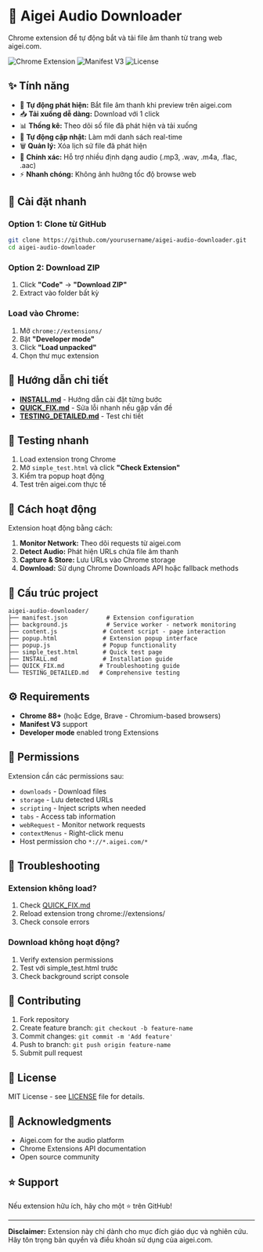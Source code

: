 # 🎵 Aigei Audio Downloader

Chrome extension để tự động bắt và tải file âm thanh từ trang web aigei.com.

![Chrome Extension](https://img.shields.io/badge/Chrome-Extension-green)
![Manifest V3](https://img.shields.io/badge/Manifest-V3-blue)
![License](https://img.shields.io/badge/License-MIT-yellow)

## ✨ Tính năng

- 🎵 **Tự động phát hiện:** Bắt file âm thanh khi preview trên aigei.com
- 📥 **Tải xuống dễ dàng:** Download với 1 click 
- 📊 **Thống kê:** Theo dõi số file đã phát hiện và tải xuống
- 🔄 **Tự động cập nhật:** Làm mới danh sách real-time
- 🗑️ **Quản lý:** Xóa lịch sử file đã phát hiện
- 🎯 **Chính xác:** Hỗ trợ nhiều định dạng audio (.mp3, .wav, .m4a, .flac, .aac)
- ⚡ **Nhanh chóng:** Không ảnh hưởng tốc độ browse web

## 🚀 Cài đặt nhanh

### Option 1: Clone từ GitHub
```bash
git clone https://github.com/yourusername/aigei-audio-downloader.git
cd aigei-audio-downloader
```

### Option 2: Download ZIP
1. Click **"Code"** → **"Download ZIP"** 
2. Extract vào folder bất kỳ

### Load vào Chrome:
1. Mở `chrome://extensions/`
2. Bật **"Developer mode"** 
3. Click **"Load unpacked"**
4. Chọn thư mục extension

## 📖 Hướng dẫn chi tiết

- **[INSTALL.md](INSTALL.md)** - Hướng dẫn cài đặt từng bước
- **[QUICK_FIX.md](QUICK_FIX.md)** - Sửa lỗi nhanh nếu gặp vấn đề
- **[TESTING_DETAILED.md](TESTING_DETAILED.md)** - Test chi tiết

## 🧪 Testing nhanh

1. Load extension trong Chrome
2. Mở `simple_test.html` và click **"Check Extension"**
3. Kiểm tra popup hoạt động
4. Test trên aigei.com thực tế

## 🎯 Cách hoạt động

Extension hoạt động bằng cách:

1. **Monitor Network:** Theo dõi requests từ aigei.com
2. **Detect Audio:** Phát hiện URLs chứa file âm thanh  
3. **Capture & Store:** Lưu URLs vào Chrome storage
4. **Download:** Sử dụng Chrome Downloads API hoặc fallback methods

## 📁 Cấu trúc project

```
aigei-audio-downloader/
├── manifest.json           # Extension configuration
├── background.js           # Service worker - network monitoring
├── content.js             # Content script - page interaction  
├── popup.html             # Extension popup interface
├── popup.js               # Popup functionality
├── simple_test.html       # Quick test page
├── INSTALL.md             # Installation guide
├── QUICK_FIX.md          # Troubleshooting guide
└── TESTING_DETAILED.md   # Comprehensive testing
```

## ⚙️ Requirements

- **Chrome 88+** (hoặc Edge, Brave - Chromium-based browsers)
- **Manifest V3** support
- **Developer mode** enabled trong Extensions

## 🔧 Permissions

Extension cần các permissions sau:
- `downloads` - Download files
- `storage` - Lưu detected URLs  
- `scripting` - Inject scripts when needed
- `tabs` - Access tab information
- `webRequest` - Monitor network requests
- `contextMenus` - Right-click menu
- Host permission cho `*://*.aigei.com/*`

## 🚨 Troubleshooting

### Extension không load?
1. Check [QUICK_FIX.md](QUICK_FIX.md)
2. Reload extension trong chrome://extensions/
3. Check console errors

### Download không hoạt động?
1. Verify extension permissions
2. Test với simple_test.html trước
3. Check background script console

## 🤝 Contributing

1. Fork repository
2. Create feature branch: `git checkout -b feature-name`
3. Commit changes: `git commit -m 'Add feature'`
4. Push to branch: `git push origin feature-name`
5. Submit pull request

## 📄 License

MIT License - see [LICENSE](LICENSE) file for details.

## 🙏 Acknowledgments

- Aigei.com for the audio platform
- Chrome Extensions API documentation
- Open source community

## ⭐ Support

Nếu extension hữu ích, hãy cho một ⭐ trên GitHub!

---

**Disclaimer:** Extension này chỉ dành cho mục đích giáo dục và nghiên cứu. Hãy tôn trọng bản quyền và điều khoản sử dụng của aigei.com.
